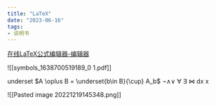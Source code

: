 ```yaml
---
title: "LaTeX"
date: "2023-06-16"
tags:
- 说明书
---
```


[在线LaTeX公式编辑器-编辑器](https://www.latexlive.com/)

![[symbols_1638700519189_0 1.pdf]]

underset $A \oplus B = \underset{b\in B}{\cup} A_b$
$\neg \wedge \vee \ \forall \ \exists$
$\bowtie$
$\mathrm{d}$x $\newcommand*{\dif}{\mathop{}\!\mathrm{d}}$x

![[Pasted image 20221219145348.png]]

